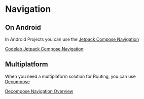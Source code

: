 # Navigation

## On Android
In Android Projects you can use the [Jetpack Compose Navigation](https://developer.android.com/jetpack/compose/navigation)

[Codelab Jetpack Compose Navigation](https://developer.android.com/codelabs/jetpack-compose-navigation#0)


## Multiplatform
When you need a multiplaform solution for Routing, you can use [Decompose](https://github.com/arkivanov/Decompose)

[Decompose Navigation Overview](https://arkivanov.github.io/Decompose/navigation/overview/)
